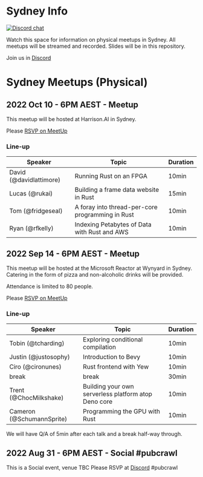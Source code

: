 # Sydney Info

[![Discord chat][discord-badge]][discord-url]

Watch this space for information on physical meetups in Sydney.
All meetups will be streamed and recorded.
Slides will be in this repository.

Join us in [Discord](https://discord.gg/pW35BNSBeV)

# Sydney Meetups (Physical)

## 2022 Oct 10 - 6PM AEST - Meetup

This meetup will be hosted at Harrison.AI in Sydney.

Please [RSVP on MeetUp](https://www.meetup.com/rust-sydney/events/288746516)

### Line-up

|Speaker|Topic|Duration|
|---|---|---|
| David (@davidlattimore) | Running Rust on an FPGA | 10min |
| Lucas (@rukai) | Building a frame data website in Rust | 15min |
| Tom (@fridgeseal) | A foray into thread-per-core programming in Rust | 10min |
| Ryan (@rfkelly) | Indexing Petabytes of Data with Rust and AWS | 10min |

## 2022 Sep 14 - 6PM AEST - Meetup

This meetup will be hosted at the Microsoft Reactor at Wynyard in Sydney.
Catering in the form of pizza and non-alcoholic drinks will be provided.

Attendance is limited to 80 people.

Please [RSVP on MeetUp](https://www.meetup.com/rust-sydney/events/287979855/)

### Line-up

|Speaker|Topic|Duration|
|---|---|---|
| Tobin (@tcharding) | Exploring conditional compilation | 10min |
| Justin (@justosophy) | Introduction to Bevy | 10min |
| Ciro (@cironunes) | Rust frontend with Yew | 10min |
| break | break | 30min |
| Trent (@ChocMilkshake) | Building your own serverless platform atop Deno core | 10min |
| Cameron (@SchumannSprite) | Programming the GPU with Rust | 10min |

We will have Q/A of 5min after each talk and a break half-way through.

[discord-badge]: https://img.shields.io/discord/987700580866723880.svg?logo=discord
[discord-url]: https://discord.gg/pW35BNSBeV

## 2022 Aug 31 - 6PM AEST - Social #pubcrawl

This is a Social event, venue TBC
Please RSVP at [Discord](https://discord.gg/pW35BNSBeV) #pubcrawl
